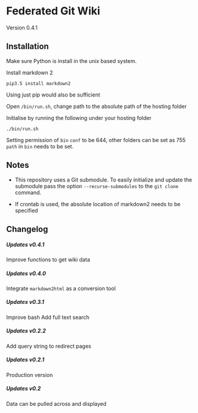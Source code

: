 # Federated Git Wiki
Version 0.4.1


## Installation
Make sure Python is install in the unix based system.

Install markdown 2

    pip3.5 install markdown2

Using just pip would also be sufficient

Open `/bin/run.sh`, change path to the absolute path of the hosting folder

Initialise by running the following under your hosting folder

    ./bin/run.sh

Setting permission of `bin` `conf` to be 644, other folders can be set as 755 
`path` in `bin` needs to be set.


## Notes

* This repository uses a Git submodule. To easily initialize and update 
the submodule pass the option `--recurse-submodules` 
to the `git clone` command.

* If crontab is used, the absolute location of markdown2 needs to be specified

## Changelog

##### Updates v0.4.1
Improve functions to get wiki data

##### Updates v0.4.0
Integrate `markdown2html` as a conversion tool

##### Updates v0.3.1
Improve bash
Add full text search

##### Updates v0.2.2
Add query string to redirect pages

##### Updates v0.2.1
Production version

##### Updates v0.2
Data can be pulled across and displayed
